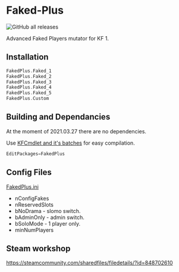 # Faked-Plus

![GitHub all releases](https://img.shields.io/github/downloads/InsultingPros/FakedPlus/total)

Advanced Faked Players mutator for KF 1.

## Installation

```cpp
FakedPlus.Faked_1
FakedPlus.Faked_2
FakedPlus.Faked_3
FakedPlus.Faked_4
FakedPlus.Faked_5
FakedPlus.Custom
```

## Building and Dependancies

At the moment of 2021.03.27 there are no dependencies.

Use [KFCmdlet and it's batches](https://github.com/InsultingPros/KFCmdlet) for easy compilation.

```cpp
EditPackages=FakedPlus
```

## Config Files

[FakedPlus.ini](Configs/FakedPlus.ini 'main config')

* nConfigFakes
* nReservedSlots
* bNoDrama - slomo switch.
* bAdminOnly - admin switch.
* bSoloMode - 1 player only.
* minNumPlayers

## Steam workshop

<https://steamcommunity.com/sharedfiles/filedetails/?id=848702610>
